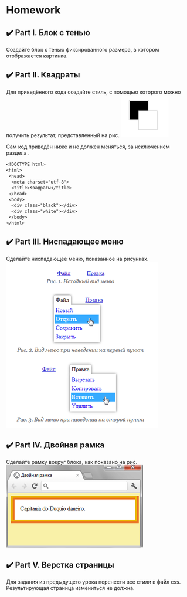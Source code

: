 Homework
========

:heavy_check_mark: Part I. Блок с тенью
-----------------------------

Создайте блок с тенью фиксированного размера, в котором отображается картинка.

:heavy_check_mark: Part II. Квадраты
-----------------------------

Для приведённого кода создайте стиль, с помощью которого можно получить результат, представленный на рис.
![Image alt](https://github.com/SofiiaZ/A-LEVEL/blob/master/HTML/Kvadrat.bmp)

Сам код приведён ниже и не должен меняться, за исключением раздела <head>.
  
```
<!DOCTYPE html>
<html>
 <head>
  <meta charset="utf-8">
  <title>Квадраты</title>
 </head>
 <body>
  <div class="black"></div>
  <div class="white"></div>
 </body>
</html>
```
  
:heavy_check_mark: Part III. Ниспадающее меню
-----------------------------

Сделайте ниспадающее меню, показанное на рисунках.   
![Image alt](https://github.com/SofiiaZ/A-LEVEL/blob/master/HTML/Menu.bmp)

:heavy_check_mark: Part IV. Двойная рамка
-----------------------------

Сделайте рамку вокруг блока, как показано на рис.   
![Image alt](https://github.com/SofiiaZ/A-LEVEL/blob/master/HTML/Ramka.bmp)

:heavy_check_mark: Part V. Верстка страницы
-----------------------------

Для задания из предыдущего урока перенести все стили в файл css. Результирующая страница измениться не должна. 

